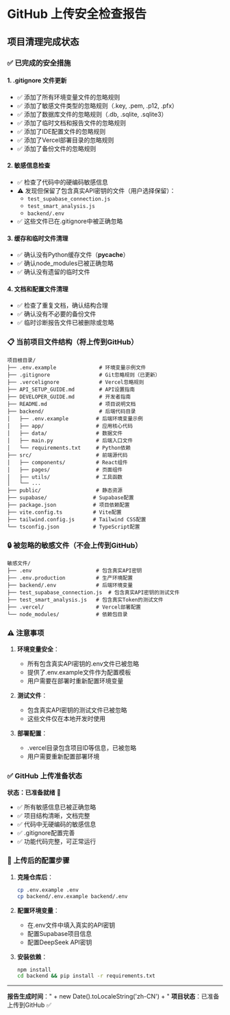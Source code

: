 # GitHub 上传安全检查报告

## 项目清理完成状态

### ✅ 已完成的安全措施

#### 1. .gitignore 文件更新
- ✅ 添加了所有环境变量文件的忽略规则
- ✅ 添加了敏感文件类型的忽略规则（.key, .pem, .p12, .pfx）
- ✅ 添加了数据库文件的忽略规则（.db, .sqlite, .sqlite3）
- ✅ 添加了临时文档和报告文件的忽略规则
- ✅ 添加了IDE配置文件的忽略规则
- ✅ 添加了Vercel部署目录的忽略规则
- ✅ 添加了备份文件的忽略规则

#### 2. 敏感信息检查
- ✅ 检查了代码中的硬编码敏感信息
- ⚠️ 发现但保留了包含真实API密钥的文件（用户选择保留）：
  - `test_supabase_connection.js`
  - `test_smart_analysis.js`
  - `backend/.env`
- ✅ 这些文件已在.gitignore中被正确忽略

#### 3. 缓存和临时文件清理
- ✅ 确认没有Python缓存文件（__pycache__）
- ✅ 确认node_modules已被正确忽略
- ✅ 确认没有遗留的临时文件

#### 4. 文档和配置文件清理
- ✅ 检查了重复文档，确认结构合理
- ✅ 确认没有不必要的备份文件
- ✅ 临时诊断报告文件已被删除或忽略

### 📋 当前项目文件结构（将上传到GitHub）

```
项目根目录/
├── .env.example              # 环境变量示例文件
├── .gitignore                # Git忽略规则（已更新）
├── .vercelignore             # Vercel忽略规则
├── API_SETUP_GUIDE.md        # API设置指南
├── DEVELOPER_GUIDE.md        # 开发者指南
├── README.md                 # 项目说明文档
├── backend/                  # 后端代码目录
│   ├── .env.example         # 后端环境变量示例
│   ├── app/                 # 应用核心代码
│   ├── data/                # 数据文件
│   ├── main.py              # 后端入口文件
│   └── requirements.txt     # Python依赖
├── src/                     # 前端源代码
│   ├── components/          # React组件
│   ├── pages/               # 页面组件
│   ├── utils/               # 工具函数
│   └── ...
├── public/                  # 静态资源
├── supabase/               # Supabase配置
├── package.json            # 项目依赖配置
├── vite.config.ts          # Vite配置
├── tailwind.config.js      # Tailwind CSS配置
└── tsconfig.json           # TypeScript配置
```

### 🔒 被忽略的敏感文件（不会上传到GitHub）

```
敏感文件/
├── .env                     # 包含真实API密钥
├── .env.production          # 生产环境配置
├── backend/.env             # 后端环境变量
├── test_supabase_connection.js  # 包含真实API密钥的测试文件
├── test_smart_analysis.js   # 包含真实Token的测试文件
├── .vercel/                 # Vercel部署配置
└── node_modules/            # 依赖包目录
```

### ⚠️ 注意事项

1. **环境变量安全**：
   - 所有包含真实API密钥的.env文件已被忽略
   - 提供了.env.example文件作为配置模板
   - 用户需要在部署时重新配置环境变量

2. **测试文件**：
   - 包含真实API密钥的测试文件已被忽略
   - 这些文件仅在本地开发时使用

3. **部署配置**：
   - .vercel目录包含项目ID等信息，已被忽略
   - 用户需要重新配置部署环境

### ✅ GitHub 上传准备状态

**状态：已准备就绪** 🎉

- ✅ 所有敏感信息已被正确忽略
- ✅ 项目结构清晰，文档完整
- ✅ 代码中无硬编码的敏感信息
- ✅ .gitignore配置完善
- ✅ 功能代码完整，可正常运行

### 📝 上传后的配置步骤

1. **克隆仓库后**：
   ```bash
   cp .env.example .env
   cp backend/.env.example backend/.env
   ```

2. **配置环境变量**：
   - 在.env文件中填入真实的API密钥
   - 配置Supabase项目信息
   - 配置DeepSeek API密钥

3. **安装依赖**：
   ```bash
   npm install
   cd backend && pip install -r requirements.txt
   ```

---

**报告生成时间**：" + new Date().toLocaleString('zh-CN') + "
**项目状态**：已准备上传到GitHub ✅